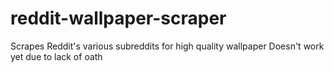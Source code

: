 # reddit-wallpaper-scraper
Scrapes Reddit's various subreddits for high quality wallpaper
Doesn't work yet due to lack of oath
